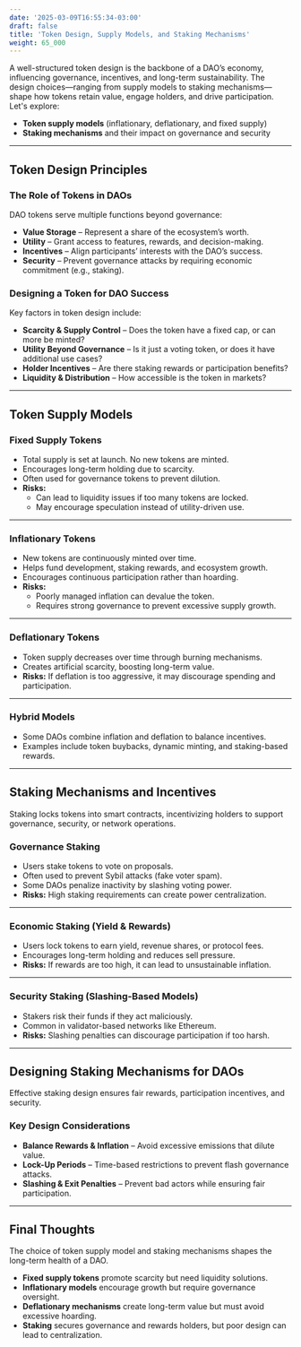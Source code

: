```yaml
---
date: '2025-03-09T16:55:34-03:00'
draft: false
title: 'Token Design, Supply Models, and Staking Mechanisms'
weight: 65_000
---
```


A well-structured token design is the backbone of a DAO’s economy, influencing governance, incentives, and long-term sustainability. The design choices—ranging from supply models to staking mechanisms—shape how tokens retain value, engage holders, and drive participation. Let's explore:  
- **Token supply models** (inflationary, deflationary, and fixed supply)  
- **Staking mechanisms** and their impact on governance and security  

---

## **Token Design Principles**  

### **The Role of Tokens in DAOs**  
DAO tokens serve multiple functions beyond governance:  
- **Value Storage** – Represent a share of the ecosystem’s worth.  
- **Utility** – Grant access to features, rewards, and decision-making.  
- **Incentives** – Align participants’ interests with the DAO’s success.  
- **Security** – Prevent governance attacks by requiring economic commitment (e.g., staking).  

### **Designing a Token for DAO Success**  
Key factors in token design include:  
- **Scarcity & Supply Control** – Does the token have a fixed cap, or can more be minted?  
- **Utility Beyond Governance** – Is it just a voting token, or does it have additional use cases?  
- **Holder Incentives** – Are there staking rewards or participation benefits?  
- **Liquidity & Distribution** – How accessible is the token in markets?  

---

## **Token Supply Models**  

### **Fixed Supply Tokens**  
- Total supply is set at launch. No new tokens are minted.  
- Encourages long-term holding due to scarcity.  
- Often used for governance tokens to prevent dilution.  
- **Risks:**  
    - Can lead to liquidity issues if too many tokens are locked.  
    - May encourage speculation instead of utility-driven use.  

---

### **Inflationary Tokens**  
- New tokens are continuously minted over time.  
- Helps fund development, staking rewards, and ecosystem growth.  
- Encourages continuous participation rather than hoarding.  
- **Risks:**  
    - Poorly managed inflation can devalue the token.  
    - Requires strong governance to prevent excessive supply growth.  

---

### **Deflationary Tokens**  
- Token supply decreases over time through burning mechanisms.  
- Creates artificial scarcity, boosting long-term value.  
- **Risks:** If deflation is too aggressive, it may discourage spending and participation.  

---

### **Hybrid Models**  
- Some DAOs combine inflation and deflation to balance incentives.  
- Examples include token buybacks, dynamic minting, and staking-based rewards.  

---

## **Staking Mechanisms and Incentives**  

Staking locks tokens into smart contracts, incentivizing holders to support governance, security, or network operations.  

### **Governance Staking**  
- Users stake tokens to vote on proposals.  
- Often used to prevent Sybil attacks (fake voter spam).  
- Some DAOs penalize inactivity by slashing voting power.  
- **Risks:** High staking requirements can create power centralization.  

---

### **Economic Staking (Yield & Rewards)**  
- Users lock tokens to earn yield, revenue shares, or protocol fees.  
- Encourages long-term holding and reduces sell pressure.  
- **Risks:** If rewards are too high, it can lead to unsustainable inflation.  

---

### **Security Staking (Slashing-Based Models)**  
- Stakers risk their funds if they act maliciously.  
- Common in validator-based networks like Ethereum.  
- **Risks:** Slashing penalties can discourage participation if too harsh.  

---

## **Designing Staking Mechanisms for DAOs**  

Effective staking design ensures fair rewards, participation incentives, and security.  

### **Key Design Considerations**  
- **Balance Rewards & Inflation** – Avoid excessive emissions that dilute value.  
- **Lock-Up Periods** – Time-based restrictions to prevent flash governance attacks.  
- **Slashing & Exit Penalties** – Prevent bad actors while ensuring fair participation.  

---

## **Final Thoughts**  

The choice of token supply model and staking mechanisms shapes the long-term health of a DAO.  

- **Fixed supply tokens** promote scarcity but need liquidity solutions.  
- **Inflationary models** encourage growth but require governance oversight.  
- **Deflationary mechanisms** create long-term value but must avoid excessive hoarding.  
- **Staking** secures governance and rewards holders, but poor design can lead to centralization.  

